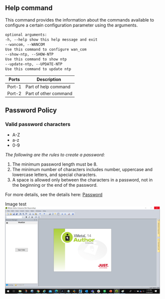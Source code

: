 ## Help command

This command provides the information about the commands available to configure a certain configuration parameter using the
arguments.

```
optional arguments:
-h, --help show this help message and exit
--wancom, --WANCOM
Use this command to configure wan_com
--show-ntp, --SHOW-NTP
Use this command to show ntp
--update-ntp, --UPDATE-NTP
Use this command to update ntp
```

|Ports|Description|
|-----|-----------|
|Port-1| Part of help command|
|Port-2| Part of other command|

## Password Policy

### Valid password characters

- A-Z
- a-z
- 0-9

_The following are the rules to create a password:_

1. The minimum password length must be 8.
1. The minimum number of characters includes number, uppercase and lowercase letters, and special characters.
1. A space is allowed only between the characters in a password, not in the beginning or the end of the password.

For more details, see the details here: [Password](http://google.com)

Image test
![Xmetal](https://github.com/Shweta-Verma-82/docscodeapi-1/blob/main/Image%201.png)


